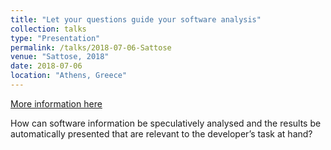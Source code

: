 ```yaml
---
title: "Let your questions guide your software analysis"
collection: talks
type: "Presentation"
permalink: /talks/2018-07-06-Sattose
venue: "Sattose, 2018"
date: 2018-07-06
location: "Athens, Greece"
---
```


[More information here](https://poojaruhal.github.io/files/Let-your-questions-guide-your-software-analysis.pdf)

How can software information be speculatively analysed and the results be automatically presented that are relevant to the developer’s task at hand?
